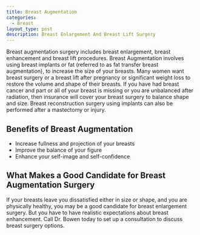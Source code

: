 ```yaml
---
title: Breast Augmentation
categories:
  - Breast
layout_type: post
description: Breast Enlargement And Breast Lift Surgery
---
```

Breast augmentation surgery includes breast enlargement, breast enhancement and breast lift procedures. Breast Augmentation involves using breast implants or fat (referred to as fat transfer breast augmentation), to increase the size of your breasts. Many women want breast surgery or a breast lift after pregnancy or significant weight loss to restore the volume and shape of their breasts. If you have had breast cancer and part or all of your breast is missing or you are unbalanced after radiation, then insurance will cover your breast surgery to balance shape and size. Breast reconstruction surgery using implants can also be performed after a mastectomy or injury.

## Benefits of Breast Augmentation
* Increase fullness and projection of your breasts
* Improve the balance of your figure
* Enhance your self-image and self-confidence

## What Makes a Good Candidate for Breast Augmentation Surgery
If your breasts leave you dissatisfied either in size or shape, and you are physically healthy, you may be a good candidate for breast enlargement surgery. But you have to have realistic expectations about breast enhancement. Call Dr. Bowen today to set up a consultation to discuss breast surgery options.
